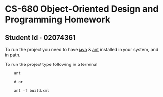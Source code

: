 # CS-680 Object-Oriented Design and Programming Homework

## Student Id - 02074361

To run the project you need to have [java](https://www.java.com/en/) & [ant](https://ant.apache.org/) installed in your system, and in path.

To run the project type following in a terminal
```
    ant

    # or

    ant -f build.xml
```
